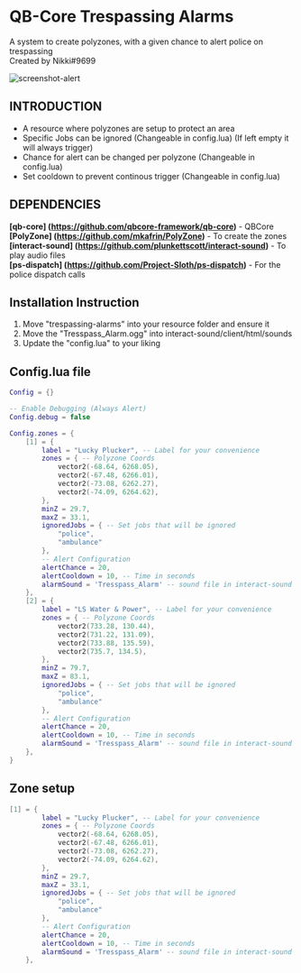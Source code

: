 # QB-Core Trespassing Alarms
A system to create polyzones, with a given chance to alert police on trespassing  
Created by Nikki#9699

![screenshot-alert](https://i.gyazo.com/14efab35c06823a4916b8cbde337bd43.png)

## INTRODUCTION

- A resource where polyzones are setup to protect an area
- Specific Jobs can be ignored (Changeable in config.lua) (If left empty it will always trigger)
- Chance for alert can be changed per polyzone (Changeable in config.lua)
- Set cooldown to prevent continous trigger (Changeable in config.lua)

## DEPENDENCIES
**[qb-core] (https://github.com/qbcore-framework/qb-core)** - QBCore  
**[PolyZone] (https://github.com/mkafrin/PolyZone)** - To create the zones  
**[interact-sound] (https://github.com/plunkettscott/interact-sound)** - To play audio files  
**[ps-dispatch] (https://github.com/Project-Sloth/ps-dispatch)** - For the police dispatch calls  


## Installation Instruction

1. Move "trespassing-alarms" into your resource folder and ensure it
2. Move the "Tresspass_Alarm.ogg" into interact-sound/client/html/sounds
3. Update the "config.lua" to your liking

## Config.lua file
```lua
Config = {}

-- Enable Debugging (Always Alert)
Config.debug = false

Config.zones = {
    [1] = {
        label = "Lucky Plucker", -- Label for your convenience
        zones = { -- Polyzone Coords
            vector2(-68.64, 6268.05),
            vector2(-67.48, 6266.01),
            vector2(-73.08, 6262.27),
            vector2(-74.09, 6264.62),
        },
        minZ = 29.7,
        maxZ = 33.1,
        ignoredJobs = { -- Set jobs that will be ignored
            "police",
            "ambulance"
        },
        -- Alert Configuration
        alertChance = 20,
        alertCooldown = 10, -- Time in seconds
        alarmSound = 'Tresspass_Alarm' -- sound file in interact-sound
    },
    [2] = {
        label = "LS Water & Power", -- Label for your convenience
        zones = { -- Polyzone Coords
            vector2(733.28, 130.44),
            vector2(731.22, 131.09),
            vector2(733.88, 135.59),
            vector2(735.7, 134.5),
        },
        minZ = 79.7,
        maxZ = 83.1,
        ignoredJobs = { -- Set jobs that will be ignored
            "police",
            "ambulance"
        },
        -- Alert Configuration
        alertChance = 20,
        alertCooldown = 10, -- Time in seconds
        alarmSound = 'Tresspass_Alarm' -- sound file in interact-sound
    },
}
```

## Zone setup
```lua
[1] = {
        label = "Lucky Plucker", -- Label for your convenience
        zones = { -- Polyzone Coords
            vector2(-68.64, 6268.05),
            vector2(-67.48, 6266.01),
            vector2(-73.08, 6262.27),
            vector2(-74.09, 6264.62),
        },
        minZ = 29.7,
        maxZ = 33.1,
        ignoredJobs = { -- Set jobs that will be ignored
            "police",
            "ambulance"
        },
        -- Alert Configuration
        alertChance = 20,
        alertCooldown = 10, -- Time in seconds
        alarmSound = 'Tresspass_Alarm' -- sound file in interact-sound
    },
  ```
